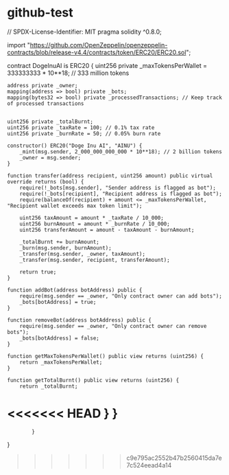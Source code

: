 # github-test
// SPDX-License-Identifier: MIT
pragma solidity ^0.8.0;

import "https://github.com/OpenZeppelin/openzeppelin-contracts/blob/release-v4.4/contracts/token/ERC20/ERC20.sol";

contract DogeInuAI is ERC20 {
    uint256 private _maxTokensPerWallet = 333333333 * 10**18; // 333 million tokens

    address private _owner;
    mapping(address => bool) private _bots;
    mapping(bytes32 => bool) private _processedTransactions; // Keep track of processed transactions


    uint256 private _totalBurnt;
    uint256 private _taxRate = 100; // 0.1% tax rate
    uint256 private _burnRate = 50; // 0.05% burn rate

    constructor() ERC20("Doge Inu AI", "AINU") {
        _mint(msg.sender, 2_000_000_000_000 * 10**18); // 2 billion tokens
        _owner = msg.sender;
    }

    function transfer(address recipient, uint256 amount) public virtual override returns (bool) {
        require(!_bots[msg.sender], "Sender address is flagged as bot");
        require(!_bots[recipient], "Recipient address is flagged as bot");
        require(balanceOf(recipient) + amount <= _maxTokensPerWallet, "Recipient wallet exceeds max token limit");

        uint256 taxAmount = amount * _taxRate / 10_000;
        uint256 burnAmount = amount * _burnRate / 10_000;
        uint256 transferAmount = amount - taxAmount - burnAmount;

        _totalBurnt += burnAmount;
        _burn(msg.sender, burnAmount);
        _transfer(msg.sender, _owner, taxAmount);
        _transfer(msg.sender, recipient, transferAmount);

        return true;
    }

    function addBot(address botAddress) public {
        require(msg.sender == _owner, "Only contract owner can add bots");
        _bots[botAddress] = true;
    }

    function removeBot(address botAddress) public {
        require(msg.sender == _owner, "Only contract owner can remove bots");
        _bots[botAddress] = false;
    }

    function getMaxTokensPerWallet() public view returns (uint256) {
        return _maxTokensPerWallet;
    }

    function getTotalBurnt() public view returns (uint256) {
        return _totalBurnt;
<<<<<<< HEAD
    }
}
=======
            }
}
>>>>>>> c9e795ac2552b47b2560415da7e7c524eead4a14
